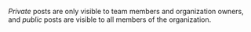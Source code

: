 _Private_ posts are only visible to team members and organization owners, and _public_ posts are visible to all members of the organization.
